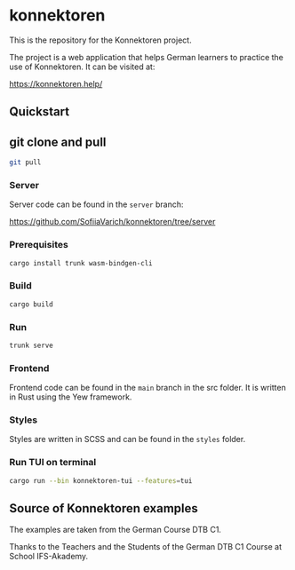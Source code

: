 # konnektoren

This is the repository for the Konnektoren project.

The project is a web application that helps German learners to practice the use of Konnektoren. It can be visited at:

https://konnektoren.help/

## Quickstart

## git clone and pull

```sh
git pull
```

### Server

Server code can be found in the `server` branch:

https://github.com/SofiiaVarich/konnektoren/tree/server

### Prerequisites

```bash
cargo install trunk wasm-bindgen-cli
```

### Build

```bash
cargo build
```

### Run

```bash
trunk serve
```

### Frontend

Frontend code can be found in the `main` branch in the src folder.
It is written in Rust using the Yew framework.

### Styles

Styles are written in SCSS and can be found in the `styles` folder.

### Run TUI on terminal

```bash
cargo run --bin konnektoren-tui --features=tui
```

## Source of Konnektoren examples

The examples are taken from the German Course DTB C1.

Thanks to the Teachers and the Students of the German DTB C1 Course at School IFS-Akademy.
